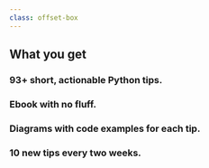 ```yaml
---
class: offset-box
---
```


## What you get

### 93+ short, actionable Python tips.

### Ebook with no fluff.

### Diagrams with code examples for each tip.

### 10 new tips every two weeks.
